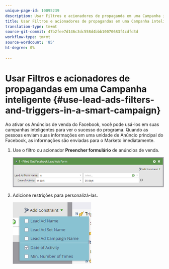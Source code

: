 ```yaml
---
unique-page-id: 10095239
description: Usar Filtros e acionadores de propaganda em uma Campanha inteligente - Documentos do marketing - Documentação do produto
title: Usar Filtros e acionadores de propagandas em uma Campanha inteligente
translation-type: tm+mt
source-git-commit: 47b2fee7d146c3dc558d4bbb10070683f4cdfd3d
workflow-type: tm+mt
source-wordcount: '85'
ht-degree: 0%

---
```



# Usar Filtros e acionadores de propagandas em uma Campanha inteligente {#use-lead-ads-filters-and-triggers-in-a-smart-campaign}

Ao ativar os Anúncios de venda do Facebook, você pode usá-los em suas campanhas inteligentes para ver o sucesso do programa. Quando as pessoas enviam suas informações em uma unidade de Anúncio principal do Facebook, as informações são enviadas para o Marketo imediatamente.

1. Use o filtro ou acionador **Preencher formulário** de anúncios de venda.

   ![](assets/image2016-8-5-11-3a18-3a31.png)

1. Adicione restrições para personalizá-las.

   ![](assets/image2016-8-5-11-3a19-3a27.png)

